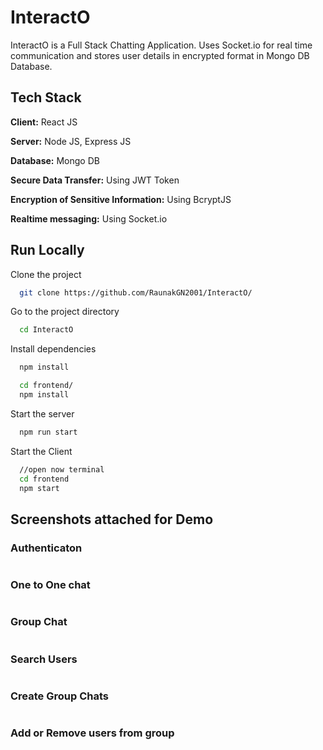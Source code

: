 # InteractO
InteractO is a Full Stack Chatting Application. Uses Socket.io for real time communication and stores user details in encrypted format in Mongo DB Database.

## Tech Stack

**Client:** React JS

**Server:** Node JS, Express JS

**Database:** Mongo DB

**Secure Data Transfer:** Using JWT Token

**Encryption of Sensitive Information:** Using BcryptJS

**Realtime messaging:** Using Socket.io

## Run Locally

Clone the project

```bash
  git clone https://github.com/RaunakGN2001/InteractO/
```

Go to the project directory

```bash
  cd InteractO
```

Install dependencies

```bash
  npm install
```

```bash
  cd frontend/
  npm install
```

Start the server

```bash
  npm run start
```
Start the Client

```bash
  //open now terminal
  cd frontend
  npm start
```

## Screenshots attached for Demo

### Authenticaton
![]()
### One to One chat
![]()
### Group Chat
![]()
### Search Users
![]()
### Create Group Chats
![]()
### Add or Remove users from group
![]()



